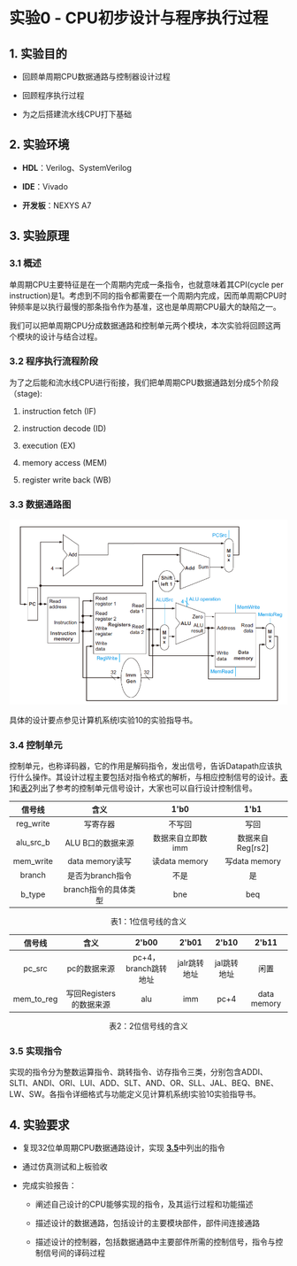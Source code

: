 # 实验0 - CPU初步设计与程序执行过程

## 1. 实验目的

-   回顾单周期CPU数据通路与控制器设计过程

-   回顾程序执行过程

-   为之后搭建流水线CPU打下基础

## 2. 实验环境

-   **HDL**：Verilog、SystemVerilog

-   **IDE**：Vivado

-   **开发板**：NEXYS A7

## 3. 实验原理

### 3.1 概述

单周期CPU主要特征是在一个周期内完成一条指令，也就意味着其CPI(cycle per instruction)是1。考虑到不同的指令都需要在一个周期内完成，因而单周期CPU时钟频率是以执行最慢的那条指令作为基准，这也是单周期CPU最大的缺陷之一。

我们可以把单周期CPU分成数据通路和控制单元两个模块，本次实验将回顾这两个模块的设计与结合过程。

### 3.2 程序执行流程阶段

为了之后能和流水线CPU进行衔接，我们把单周期CPU数据通路划分成5个阶段（stage):

1.  instruction fetch (IF)

2.  instruction decode (ID)

3.  execution (EX)

4.  memory access (MEM)

5.  register write back (WB)

### 3.3 数据通路图

<p align="center">
  <img src="./pic/lab0-datapath.png" alt="参考数据通路"/>
</p>


具体的设计要点参见计算机系统Ⅰ实验10的实验指导书。

### 3.4 控制单元

控制单元，也称译码器，它的作用是解码指令，发出信号，告诉Datapath应该执行什么操作。其设计过程主要包括对指令格式的解析，与相应控制信号的设计。[表1](#Table-1)和[表2](#Table-2)列出了参考的控制单元信号设计，大家也可以自行设计控制信号。

<a name="Table-1"></a>

<center>

| **信号线** | **含义** | **1'b0** | **1'b1** |
| :---------: | :------------------: | :---------------: | :----------------: |
| reg\_write  | 写寄存器            | 不写回           | 写回            |
| alu\_src\_b | ALU B口的数据来源    | 数据来自立即数imm | 数据来自Reg\[rs2\] |
| mem\_write  | data memory读写    | 读data memory    | 写data memory |
| branch      | 是否为branch指令    | 不是             | 是             |
| b\_type     | branch指令的具体类型 | bne             | beq           |

</center>

<p style="text-align: center;">表1：1位信号线的含义</p>

<a name="Table-2"></a>

<center>

| **信号线** | **含义** | **2'b00** | **2'b01** | **2'b10** | **2'b11** |
| :----------: | :---------------------: | :------------------: | :----------: | :---------: | :---------: |
| pc\_src      | pc的数据来源           | pc+4，branch跳转地址 | jalr跳转地址 | jal跳转地址 | 闲置        |
| mem\_to\_reg | 写回Registers的数据来源 | alu                | imm        | pc+4       | data memory |

</center>

<p style="text-align: center;">表2：2位信号线的含义</p>

<a name="Chapter-3.5"></a>

### 3.5 实现指令

实现的指令分为整数运算指令、跳转指令、访存指令三类，分别包含ADDI、SLTI、ANDI、ORI、LUI、ADD、SLT、AND、OR、SLL、JAL、BEQ、BNE、LW、SW。各指令详细格式与功能定义见计算机系统I实验10实验指导书。

## 4. 实验要求

-   复现32位单周期CPU数据通路设计，实现 [**3.5**](#Chapter-3.5)中列出的指令

-   通过仿真测试和上板验收
    
-   完成实验报告：

    -   阐述自己设计的CPU能够实现的指令，及其运行过程和功能描述

    -   描述设计的数据通路，包括设计的主要模块部件，部件间连接通路

    -   描述设计的控制器，包括数据通路中主要部件所需的控制信号，指令与控制信号间的译码过程
